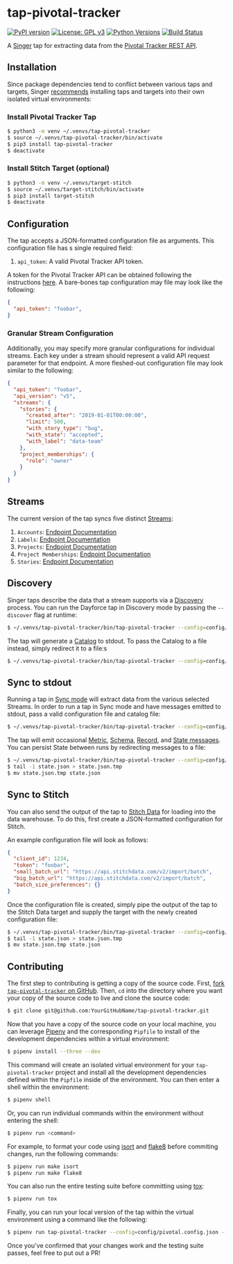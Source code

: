 # tap-pivotal-tracker
[![PyPI version](https://badge.fury.io/py/tap-pivotal-tracker.svg)](https://badge.fury.io/py/tap-pivotal-tracker)
[![License: GPL v3](https://img.shields.io/badge/License-GPLv3-blue.svg)](https://www.gnu.org/licenses/gpl-3.0)
[![Python Versions](https://img.shields.io/badge/python-3.6%20%7C%203.7-blue.svg)](https://pypi.python.org/pypi/ansicolortags/)
[![Build Status](https://travis-ci.com/goodeggs/tap-pivotal-tracker.svg?branch=master)](https://travis-ci.com/goodeggs/tap-pivotal-tracker.svg?branch=master)

A [Singer](https://www.singer.io/) tap for extracting data from the [Pivotal Tracker REST API](https://www.pivotaltracker.com/help/api/rest/v5#top).

## Installation

Since package dependencies tend to conflict between various taps and targets, Singer [recommends](https://github.com/singer-io/getting-started/blob/master/docs/RUNNING_AND_DEVELOPING.md#running-singer-with-python) installing taps and targets into their own isolated virtual environments:

### Install Pivotal Tracker Tap

```bash
$ python3 -m venv ~/.venvs/tap-pivotal-tracker
$ source ~/.venvs/tap-pivotal-tracker/bin/activate
$ pip3 install tap-pivotal-tracker
$ deactivate
```

### Install Stitch Target (optional)

```bash
$ python3 -m venv ~/.venvs/target-stitch
$ source ~/.venvs/target-stitch/bin/activate
$ pip3 install target-stitch
$ deactivate
```

## Configuration

The tap accepts a JSON-formatted configuration file as arguments. This configuration file has s single required field:

1. `api_token`: A valid Pivotal Tracker API token.

A token for the Pivotal Tracker API can be obtained following the instructions [here](https://www.pivotaltracker.com/help/articles/api_token/). A bare-bones tap configuration may file may look like the following:

```json
{
  "api_token": "foobar",
}
```

### Granular Stream Configuration

Additionally, you may specify more granular configurations for individual streams. Each key under a stream should represent a valid API request parameter for that endpoint. A more fleshed-out configuration file may look similar to the following:

```json
{
  "api_token": "foobar",
  "api_version": "v5",
  "streams": {
    "stories": {
      "created_after": "2019-01-01T00:00:00",
      "limit": 500,
      "with_story_type": "bug",
      "with_state": "accepted",
      "with_label": "data-team"
    },
    "project_memberships": {
      "role": "owner"
    }
  }
}
```

## Streams

The current version of the tap syncs five distinct [Streams](https://github.com/singer-io/getting-started/blob/master/docs/SYNC_MODE.md#streams):
1. `Accounts`: [Endpoint Documentation](https://www.pivotaltracker.com/help/api/rest/v5#Account)
2. `Labels`: [Endpoint Documentation](https://www.pivotaltracker.com/help/api/rest/v5#Labels)
3. `Projects`: [Endpoint Documentation](https://www.pivotaltracker.com/help/api/rest/v5#Projects)
4. `Project Memberships`: [Endpoint Documentation](https://www.pivotaltracker.com/help/api/rest/v5#Project_Memberships)
5. `Stories`: [Endpoint Documentation](https://www.pivotaltracker.com/help/api/rest/v5#Stories)

## Discovery

Singer taps describe the data that a stream supports via a [Discovery](https://github.com/singer-io/getting-started/blob/master/docs/DISCOVERY_MODE.md#discovery-mode) process. You can run the Dayforce tap in Discovery mode by passing the `--discover` flag at runtime:

```bash
$ ~/.venvs/tap-pivotal-tracker/bin/tap-pivotal-tracker --config=config/pivotal.config.json --discover
```

The tap will generate a [Catalog](https://github.com/singer-io/getting-started/blob/master/docs/DISCOVERY_MODE.md#the-catalog) to stdout. To pass the Catalog to a file instead, simply redirect it to a file:s

```bash
$ ~/.venvs/tap-pivotal-tracker/bin/tap-pivotal-tracker --config=config/pivotal.config.json --discover > catalog.json
```

## Sync to stdout

Running a tap in [Sync mode](https://github.com/singer-io/getting-started/blob/master/docs/SYNC_MODE.md#sync-mode) will extract data from the various selected Streams. In order to run a tap in Sync mode and have messages emitted to stdout, pass a valid configuration file and catalog file:

```bash
$ ~/.venvs/tap-pivotal-tracker/bin/tap-pivotal-tracker --config=config/pivotal.config.json --catalog=catalog.json
```

The tap will emit occasional [Metric](https://github.com/singer-io/getting-started/blob/master/docs/SYNC_MODE.md#metric-messages), [Schema](https://github.com/singer-io/getting-started/blob/master/docs/SPEC.md#schema-message), [Record](https://github.com/singer-io/getting-started/blob/master/docs/SPEC.md#record-message), and [State messages](https://github.com/singer-io/getting-started/blob/master/docs/SPEC.md#state-message). You can persist State between runs by redirecting messages to a file:

```bash
$ ~/.venvs/tap-pivotal-tracker/bin/tap-pivotal-tracker --config=config/pivotal.config.json --catalog=catalog.json >> state.json
$ tail -1 state.json > state.json.tmp
$ mv state.json.tmp state.json
```

## Sync to Stitch

You can also send the output of the tap to [Stitch Data](https://www.stitchdata.com/) for loading into the data warehouse. To do this, first create a JSON-formatted configuration for Stitch.

An example configuration file will look as follows:

```json
{
  "client_id": 1234,
  "token": "foobar",
  "small_batch_url": "https://api.stitchdata.com/v2/import/batch",
  "big_batch_url": "https://api.stitchdata.com/v2/import/batch",
  "batch_size_preferences": {}
}
```

Once the configuration file is created, simply pipe the output of the tap to the Stitch Data target and supply the target with the newly created configuration file:

```bash
$ ~/.venvs/tap-pivotal-tracker/bin/tap-pivotal-tracker --config=config/dayforce.config.json --catalog=catalog.json --state=state.json | ~/.venvs/target-stitch/bin/target-stitch --config=config/stitch.config.json >> state.json
$ tail -1 state.json > state.json.tmp
$ mv state.json.tmp state.json
```

## Contributing

The first step to contributing is getting a copy of the source code. First, [fork `tap-pivotal-tracker` on GitHub](https://github.com/goodeggs/tap-pivotal-tracker/fork). Then, `cd` into the directory where you want your copy of the source code to live and clone the source code:

```bash
$ git clone git@github.com:YourGitHubName/tap-pivotal-tracker.git
```

Now that you have a copy of the source code on your local machine, you can leverage [Pipenv](https://docs.pipenv.org/en/latest/) and the corresponding `Pipfile` to install of the development dependencies within a virtual environment:

```bash
$ pipenv install --three --dev
```

This command will create an isolated virtual environment for your `tap-pivotal-tracker` project and install all the development dependencies defined within the `Pipfile` inside of the environment. You can then enter a shell within the environment:

```bash
$ pipenv shell
```

Or, you can run individual commands within the environment without entering the shell:

```bash
$ pipenv run <command>
```

For example, to format your code using [isort](https://github.com/timothycrosley/isort) and [flake8](http://flake8.pycqa.org/en/latest/index.html) before commiting changes, run the following commands:

```bash
$ pipenv run make isort
$ pipenv run make flake8
```

You can also run the entire testing suite before committing using [tox](https://tox.readthedocs.io/en/latest/):

```bash
$ pipenv run tox
```

Finally, you can run your local version of the tap within the virtual environment using a command like the following:

```bash
$ pipenv run tap-pivotal-tracker --config=config/pivotal.config.json --catalog=catalog.json
```

Once you've confirmed that your changes work and the testing suite passes, feel free to put out a PR!
